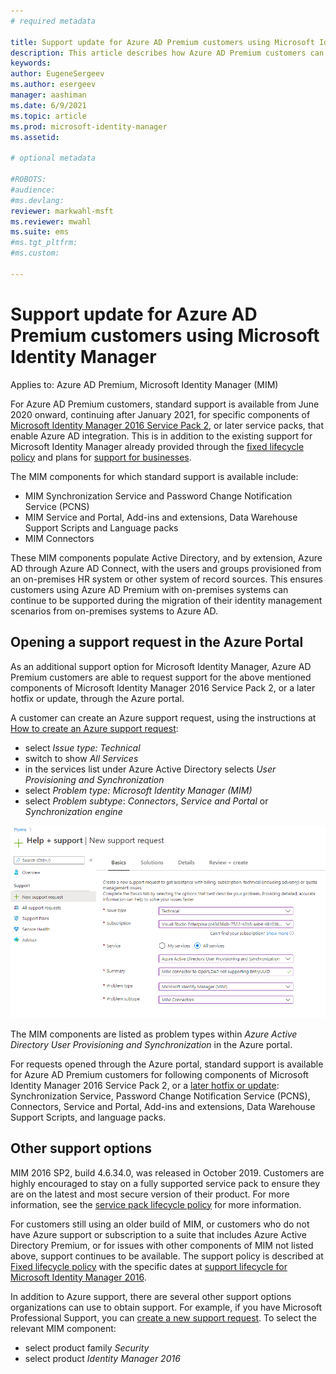 ```yaml
---
# required metadata

title: Support update for Azure AD Premium customers using Microsoft Identity Manager | Microsoft Docs
description: This article describes how Azure AD Premium customers can get support after January 21, 2021.
keywords:
author: EugeneSergeev
ms.author: esergeev
manager: aashiman
ms.date: 6/9/2021
ms.topic: article
ms.prod: microsoft-identity-manager
ms.assetid: 

# optional metadata

#ROBOTS:
#audience:
#ms.devlang:
reviewer: markwahl-msft
ms.reviewer: mwahl
ms.suite: ems
#ms.tgt_pltfrm:
#ms.custom:

---
```


# Support update for Azure AD Premium customers using Microsoft Identity Manager

Applies to: Azure AD Premium, Microsoft Identity Manager (MIM)

For Azure AD Premium customers, standard support is available from June 2020 onward, continuing after January 2021, for specific components of [Microsoft Identity Manager 2016 Service Pack 2](https://docs.microsoft.com/microsoft-identity-manager/microsoft-identity-manager-2016), or later service packs, that enable Azure AD integration. This is in addition to the existing support for Microsoft Identity Manager already provided through the [fixed lifecycle policy](https://docs.microsoft.com//lifecycle/policies/fixed) and plans for [support for businesses](https://support.microsoft.com/help/4341255).

The MIM components for which standard support is available include:
- MIM Synchronization Service and Password Change Notification Service (PCNS)
- MIM Service and Portal, Add-ins and extensions, Data Warehouse Support Scripts and Language packs
- MIM Connectors

These MIM components populate Active Directory, and by extension, Azure AD through Azure AD Connect, with the users and groups provisioned from an on-premises HR system or other system of record sources. This ensures customers using Azure AD Premium with on-premises systems can continue to be supported during the migration of their identity management scenarios from on-premises systems to Azure AD. 

## Opening a support request in the Azure Portal

As an additional support option for Microsoft Identity Manager, Azure AD Premium customers are able to request support for the above mentioned components of Microsoft Identity Manager 2016 Service Pack 2, or a later hotfix or update, through the Azure portal.

A customer can create an Azure support request, using the instructions at [How to create an Azure support request](https://docs.microsoft.com/azure/azure-portal/supportability/how-to-create-azure-support-request):
 - select *Issue type: Technical*
 - switch to show *All Services* 
 - in the services list under Azure Active Directory selects  *User Provisioning and Synchronization*
 - select *Problem type: Microsoft Identity Manager (MIM)*
 - select *Problem subtype*: *Connectors*, *Service and Portal* or *Synchronization engine*
 
![Create MIM Support request](media/aad-new-support-request.png)

The MIM components are listed as problem types within *Azure Active Directory User Provisioning and Synchronization* in the Azure portal.

For requests opened through the Azure portal, standard support is available for Azure AD Premium customers for following components of Microsoft Identity Manager 2016 Service Pack 2, or a [later hotfix or update](reference/version-history.md): Synchronization Service, Password Change Notification Service (PCNS), Connectors, Service and Portal, Add-ins and extensions, Data Warehouse Support Scripts, and language packs.

## Other support options

MIM 2016 SP2, build 4.6.34.0, was released in October 2019. Customers are highly encouraged to stay on a fully supported service pack to ensure they are on the latest and most secure version of their product. For more information, see the [service pack lifecycle policy](https://support.microsoft.com/help/17138) for more information.

For customers still using an older build of MIM, or customers who do not have Azure support or subscription to a suite that includes Azure Active Directory Premium, or for issues with other components of MIM not listed above, support continues to be available. The support policy is described at [Fixed lifecycle policy](https://docs.microsoft.com/lifecycle/policies/fixed) with the specific dates at [support lifecycle for Microsoft Identity Manager 2016](https://support.microsoft.com/lifecycle/search?alpha=microsoft%20identity%20manager%202016).

In addition to Azure support, there are several other support options organizations can use to obtain support. For example, if you have Microsoft Professional Support, you can [create a new support request](https://support.microsoft.com/supportforbusiness/productselection). To select the relevant MIM component:
 - select product family *Security*
 - select product *Identity Manager 2016*
